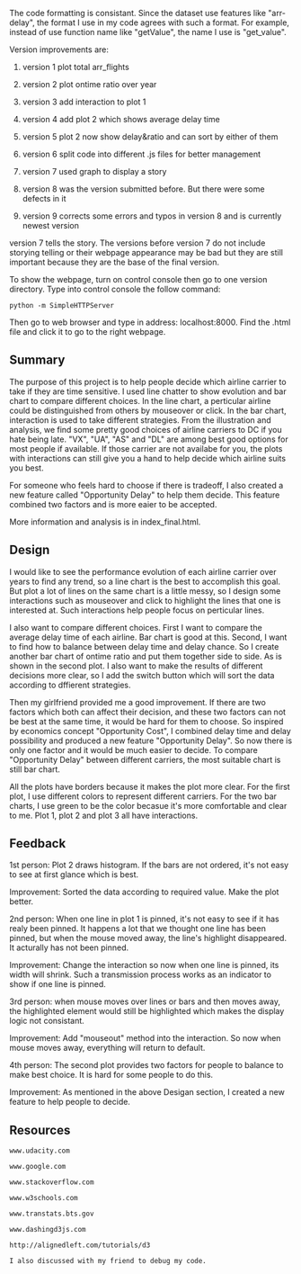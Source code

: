 The code formatting is consistant. Since the dataset use features like "arr-delay", the format I use in my code agrees with such a format. For example, instead of use function name like "getValue", the name I use is "get_value".

Version improvements are:

1. version 1 plot total arr_flights

2. version 2 plot ontime ratio over year

3. version 3 add interaction to plot 1

4. version 4 add plot 2 which shows average delay time

5. version 5 plot 2 now show delay&ratio and can sort by either of them

6. version 6 split code into different .js files for better management

7. version 7 used graph to display a story

8. version 8 was the version submitted before. But there were some defects in it

9. version 9 corrects some errors and typos in version 8 and is currently newest version

version 7 tells the story. The versions before version 7 do not include storying telling or their webpage appearance may be bad but they are still important because they are the base of the final version. 

To show the webpage, turn on control console then go to one version directory. Type into control console the follow command: 

    python -m SimpleHTTPServer

Then go to web browser and type in address: localhost:8000. Find the .html file and click it to go to the right webpage. 

## Summary

The purpose of this project is to help people decide which airline carrier to take if they are time sensitive. I used line chatter to show evolution and bar chart to compare different choices. In the line chart, a perticular airline could be distinguished from others by mouseover or click. In the bar chart, interaction is used to take different strategies. From the illustration and analysis, we find some pretty good choices of airline carriers to DC if you hate being late. "VX", "UA", "AS" and "DL" are among best good options for most people if available. If those carrier are not availabe for you, the plots with interactions can still give you a hand to help decide which airline suits you best. 

For someone who feels hard to choose if there is tradeoff, I also created a new feature called "Opportunity Delay" to help them decide. This feature combined two factors and is more eaier to be accepted.

More information and analysis is in index_final.html.

## Design

I would like to see the performance evolution of each airline carrier over years to find any trend, so a line chart is the best to accomplish this goal. But plot a lot of lines on the same chart is a little messy, so I design some interactions such as mouseover and click to highlight the lines that one is interested at. Such interactions help people focus on perticular lines. 

I also want to compare different choices. First I want to compare the average delay time of each airline. Bar chart is good at this. Second, I want to find how to balance between delay time and delay chance. So I create another bar chart of ontime ratio and put them together side to side. As is shown in the second plot. I also want to make the results of different decisions more clear, so I add the switch button which will sort the data according to dffierent strategies.

Then my girlfriend provided me a good improvement. If there are two factors which both can affect their decision, and these two factors can not be best at the same time, it would be hard for them to choose. So inspired by economics concept "Opportunity Cost", I combined delay time and delay possibility and produced a new feature "Opportunity Delay". So now there is only one factor and it would be much easier to decide. To compare "Opportunity Delay" between different carriers, the most suitable chart is still bar chart. 

All the plots have borders because it makes the plot more clear. For the first plot, I use different colors to represent different carriers. For the two bar charts, I use green to be the color becasue it's more comfortable and clear to me. Plot 1, plot 2 and plot 3 all have interactions. 

## Feedback
  
1st person: Plot 2 draws histogram. If the bars are not ordered, it's not easy to see at first glance which is best.

Improvement: Sorted the data according to required value. Make the plot better.

2nd person: When one line in plot 1 is pinned, it's not easy to see if it has realy been pinned. It happens a lot that we thought one line has been pinned, but when the mouse moved away, the line's highlight disappeared. It acturally has not been pinned.

Improvement: Change the interaction so now when one line is pinned, its width will shrink. Such a transmission process works as an indicator to show if one line is pinned.

3rd person: when mouse moves over lines or bars and then moves away, the highlighted element would still be highlighted which makes the display logic not consistant. 

Improvement: Add "mouseout" method into the interaction. So now when mouse moves away, everything will return to default.

4th person: The second plot provides two factors for people to balance to make best choice. It is hard for some people to do this.

Improvement: As mentioned in the above Desigan section, I created a new feature to help people to decide.

## Resources

	www.udacity.com

	www.google.com

	www.stackoverflow.com

	www.w3schools.com

	www.transtats.bts.gov

	www.dashingd3js.com

	http://alignedleft.com/tutorials/d3

	I also discussed with my friend to debug my code.

